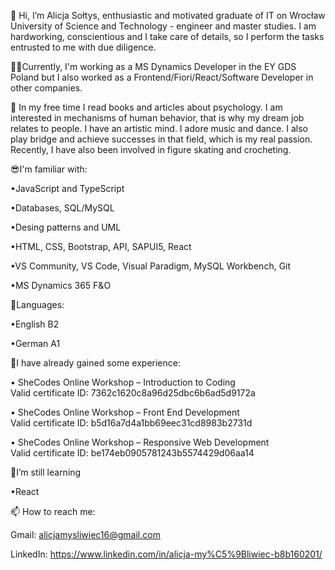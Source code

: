 👋 Hi, I’m Alicja Sołtys, enthusiastic and motivated graduate of IT on Wrocław University of Science and Technology - engineer and master studies. I am hardworking, conscientious and I take care of details, so I perform the tasks entrusted to me with due diligence.

👩‍⚖️Currently, I'm working as a MS Dynamics Developer in the EY GDS Poland but I also worked as a Frontend/Fiori/React/Software Developer in other companies.

👀 In my free time I read books and articles about psychology. I am interested in mechanisms of human behavior, that is why my dream job relates to people. I have an artistic mind. I adore music and dance. I also play bridge and achieve successes in that field, which is my real passion. Recently, I have also been involved in figure skating and crocheting. 


😎I'm familiar with:

•JavaScript and TypeScript

•Databases, SQL/MySQL

•Desing patterns and UML

•HTML, CSS, Bootstrap, API, SAPUI5, React

•VS Community, VS Code, Visual Paradigm, MySQL Workbench, Git

•MS Dynamics 365 F&O

💬Languages:

•English B2

•German A1


💪I have already gained some experience:

•	SheCodes Online Workshop – Introduction to Coding      
Valid certificate ID: 7362c1620c8a96d25dbc6b6ad5d9172a

•	SheCodes Online Workshop – Front End Development       
Valid certificate ID: b5d16a7d4a1bb69eec31cd8983b2731d

•	SheCodes Online Workshop – Responsive Web Development       
Valid certificate ID: be174eb0905781243b5574429d06aa14


🌱I’m still learning 

•React
 
📫 How to reach me:

Gmail: alicjamysliwiec16@gmail.com

LinkedIn: https://www.linkedin.com/in/alicja-my%C5%9Bliwiec-b8b160201/
